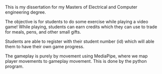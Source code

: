 This is my dissertation for my Masters of Electrical and Computer engineering degree.

The objective is for students to do some exercise while playing a video game! While playing, students can earn credits which they can use to trade for meals, pens, and other small gifts.

Students are able to register with their student number (id) which will able them to have their own game progress.

The gameplay is purely by movement using MediaPipe, where we map player movements to gameplay movement. This is done by the python program.
